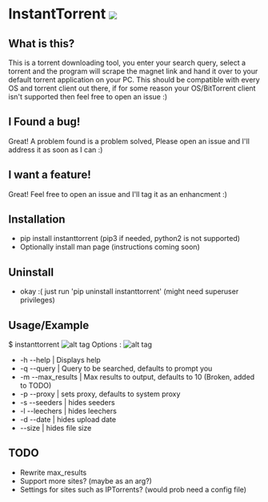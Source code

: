 # InstantTorrent <img src="http://www.free-emoticons.com/files/computer-emoticons/4379.png" style="border:0px;vertical-align:middle">

## What is this?
This is a torrent downloading tool, you enter your search query, select a torrent and the program will scrape the magnet link and hand it over to your default torrent application on your PC.
This should be compatible with every OS and torrent client out there, if for some reason your OS/BitTorrent client isn't supported then feel free to open an issue :)

## I Found a bug!
Great! A problem found is a problem solved, Please open an issue and I'll address it as soon as I can :)

## I want a feature!
Great! Feel free to open an issue and I'll tag it as an enhancment :)

## Installation
* pip install instanttorrent (pip3 if needed, python2 is not supported)
* Optionally install man page (instructions coming soon)

## Uninstall
* okay :( just run 'pip uninstall instanttorrent' (might need superuser privileges)

## Usage/Example
$ instanttorrent
![alt tag](http://i.imgur.com/omGYXSZ.png)
Options :
![alt tag](http://i.imgur.com/jTD7Ik1.png)
* -h --help | Displays help
* -q --query | Query to be searched, defaults to prompt you
* -m --max_results | Max results to output, defaults to 10 (Broken, added to TODO)
* -p --proxy | sets proxy, defaults to system proxy
* -s --seeders | hides seeders
* -l --leechers | hides leechers
* -d --date | hides upload date
* --size | hides file size


## TODO
* Rewrite max_results
* Support more sites? (maybe as an arg?)
* Settings for sites such as IPTorrents? (would prob need a config file)
